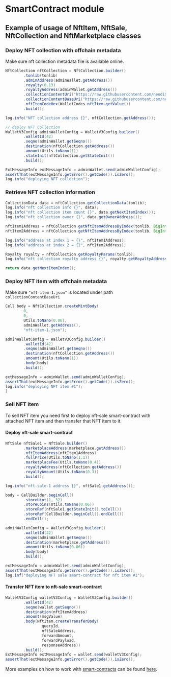 # SmartContract module

## Example of usage of NftItem, NftSale, NftCollection and NftMarketplace classes

### Deploy NFT collection with offchain metadata

Make sure nft collection metadata file is available online.

```java
NftCollection nftCollection = NftCollection.builder()
        .tonlib(tonlib)
        .adminAddress(adminWallet.getAddress())
        .royalty(0.13)
        .royaltyAddress(adminWallet.getAddress())
        .collectionContentUri("https://raw.githubusercontent.com/neodiX42/ton4j/main/1-media/nft-collection.json")
        .collectionContentBaseUri("https://raw.githubusercontent.com/neodiX42/ton4j/main/1-media/")
        .nftItemCodeHex(WalletCodes.nftItem.getValue())
        .build();

log.info("NFT collection address {}", nftCollection.getAddress());

// deploy NFT Collection
WalletV3Config adminWalletConfig = WalletV3Config.builder()
        .walletId(42)
        .seqno(adminWallet.getSeqno())
        .destination(nftCollection.getAddress())
        .amount(Utils.toNano(1))
        .stateInit(nftCollection.getStateInit())
        .build();

ExtMessageInfo extMessageInfo = adminWallet.send(adminWalletConfig);
assertThat(extMessageInfo.getError().getCode()).isZero();
log.info("deploying NFT collection");
```

### Retrieve NFT collection information

```java
CollectionData data = nftCollection.getCollectionData(tonlib);
log.info("nft collection info {}", data);
log.info("nft collection item count {}", data.getNextItemIndex());
log.info("nft collection owner {}", data.getOwnerAddress());

nftItem1Address = nftCollection.getNftItemAddressByIndex(tonlib, BigInteger.ZERO);
nftItem2Address = nftCollection.getNftItemAddressByIndex(tonlib, BigInteger.ONE);

log.info("address at index 1 = {}", nftItem1Address);
log.info("address at index 2 = {}", nftItem2Address);

Royalty royalty = nftCollection.getRoyaltyParams(tonlib);
log.info("nft collection royalty address {}", royalty.getRoyaltyAddress());

return data.getNextItemIndex();
```

### Deploy NFT item with offchain metadata

Make sure `"nft-item-1.json"` is located under path `collectionContentBaseUri`

```java
Cell body = NftCollection.createMintBody(
        0,
        0,
        Utils.toNano(0.06),
        adminWallet.getAddress(),
        "nft-item-1.json");

adminWalletConfig = WalletV3Config.builder()
        .walletId(42)
        .seqno(adminWallet.getSeqno())
        .destination(nftCollection.getAddress())
        .amount(Utils.toNano(1))
        .body(body)
        .build();

extMessageInfo = adminWallet.send(adminWalletConfig);
assertThat(extMessageInfo.getError().getCode()).isZero();
log.info("deploying NFT item #1");
}
```

### Sell NFT item

To sell NFT item you need first to deploy nft-sale smart-contract with attached NFT item and then
transfer that NFT item to it.

#### Deploy nft-sale smart-contract

```java
NftSale nftSale1 = NftSale.builder()
        .marketplaceAddress(marketplace.getAddress())
        .nftItemAddress(nftItem1Address)
        .fullPrice(Utils.toNano(1.1))
        .marketplaceFee(Utils.toNano(0.4))
        .royaltyAddress(nftCollection.getAddress())
        .royaltyAmount(Utils.toNano(0.3))
        .build();

log.info("nft-sale-1 address {}", nftSale1.getAddress());

body = CellBuilder.beginCell()
        .storeUint(1, 32)
        .storeCoins(Utils.toNano(0.06))
        .storeRef(nftSale1.getStateInit().toCell())
        .storeRef(CellBuilder.beginCell().endCell())
        .endCell();

adminWalletConfig = WalletV3Config.builder()
        .walletId(42)
        .seqno(adminWallet.getSeqno())
        .destination(marketplace.getAddress())
        .amount(Utils.toNano(0.06))
        .body(body)
        .build();

extMessageInfo = adminWallet.send(adminWalletConfig);
assertThat(extMessageInfo.getError().getCode()).isZero();
log.inf("deploying NFT sale smart-contract for nft item #1");
```

#### Transfer NFT item to nft-sale smart-contract

```java
WalletV3Config walletV3Config = WalletV3Config.builder()
        .walletId(42)
        .seqno(wallet.getSeqno())
        .destination(nftItemAddress)
        .amount(msgValue)
        .body(NftItem.createTransferBody(
                queryId,
                nftSaleAddress,
                forwardAmount,
                forwardPayload,
                responseAddress))
        .build();
ExtMessageInfo extMessageInfo = wallet.send(walletV3Config);
assertThat(extMessageInfo.getError().getCode()).isZero();
```

More examples on how to work with [smart-contracts](../smartcontract/src/main/java/org/ton/java/smartcontract) can be
found [here](../smartcontract/src/test/java/org/ton/java/smartcontract).